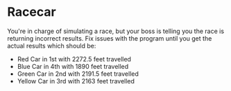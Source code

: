 # Racecar

You're in charge of simulating a race, but your boss is telling you the race is returning incorrect results. Fix issues with the program until you get the actual results which should be:

- Red Car in 1st with 2272.5 feet travelled
- Blue Car in 4th with 1890 feet travelled
- Green Car in 2nd with 2191.5 feet travelled
- Yellow Car in 3rd with 2163 feet travelled

